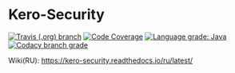 # Kero-Security
[![Travis (.org) branch](https://img.shields.io/travis/Rednoll/Kero-Security/master)](https://travis-ci.org/github/Rednoll/Kero-Security)
[![Code Coverage](https://img.shields.io/codecov/c/github/Rednoll/Kero-Security/master)](https://codecov.io/gh/Rednoll/Kero-Security?branch=master)
[![Language grade: Java](https://img.shields.io/lgtm/grade/java/g/Rednoll/Kero-Security.svg?logo=lgtm&logoWidth=18)](https://lgtm.com/projects/g/Rednoll/Kero-Security/context:java)
[![Codacy branch grade](https://img.shields.io/codacy/grade/9bc8d622d7b1418a88b4894febb13b90/master)](https://app.codacy.com/gh/Rednoll/Kero-Security/dashboard)

Wiki(RU): <https://kero-security.readthedocs.io/ru/latest/>
